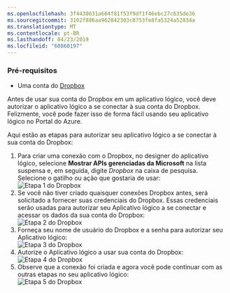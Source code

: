 ```yaml
---
ms.openlocfilehash: 3f4430631a664f81f53f9df1f46ebc27c635de36
ms.sourcegitcommit: 3102f886aa962842303c8753fe8fa5324a52834a
ms.translationtype: MT
ms.contentlocale: pt-BR
ms.lasthandoff: 04/23/2019
ms.locfileid: "60860197"
---
```

### <a name="prerequisites"></a>Pré-requisitos
* Uma conta do [Dropbox](https://www.Dropbox.com/) 

Antes de usar sua conta do Dropbox em um aplicativo lógico, você deve autorizar o aplicativo lógico a se conectar à sua conta do Dropbox. Felizmente, você pode fazer isso de forma fácil usando seu aplicativo lógico no Portal do Azure. 

Aqui estão as etapas para autorizar seu aplicativo lógico a se conectar à sua conta do Dropbox:

1. Para criar uma conexão com o Dropbox, no designer do aplicativo lógico, selecione **Mostrar APIs gerenciadas da Microsoft** na lista suspensa e, em seguida, digite *Dropbox* na caixa de pesquisa. Selecione o gatilho ou ação que gostaria de usar:   
   ![Etapa 1 do Dropbox](./media/connectors-create-api-dropbox/dropbox-1.png)
2. Se você não tiver criado quaisquer conexões Dropbox antes, será solicitado a fornecer suas credenciais do Dropbox. Essas credenciais serão usadas para autorizar seu Aplicativo lógico a se conectar e acessar os dados da sua conta do Dropbox:  
   ![Etapa 2 do Dropbox](./media/connectors-create-api-dropbox/dropbox-2.png)
3. Forneça seu nome de usuário do Dropbox e a senha para autorizar seu Aplicativo lógico:  
   ![Etapa 3 do Dropbox](./media/connectors-create-api-dropbox/dropbox-3.png)   
4. Autorize o Aplicativo lógico a usar sua conta do Dropbox:  
   ![Etapa 4 do Dropbox](./media/connectors-create-api-dropbox/dropbox-4.png)
5. Observe que a conexão foi criada e agora você pode continuar com as outras etapas no seu aplicativo lógico:   
   ![Etapa 5 do Dropbox](./media/connectors-create-api-dropbox/dropbox-5.png)   

